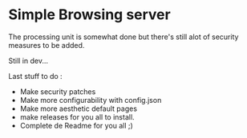 # Simple Browsing server

The processing unit is somewhat done but there's still alot of security measures to be added.

Still in dev...

Last stuff to do :



- Make security patches
- Make more configurability with config.json
- Make more aesthetic default pages
- make releases for you all to install.
- Complete de Readme for you all ;)
